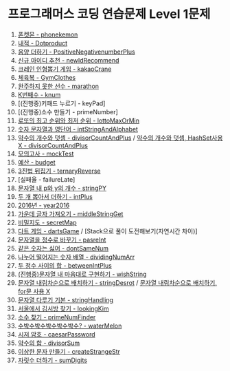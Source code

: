 # **프로그래머스 코딩 연습문제 Level 1문제**

1. [폰켓몬 - phonekemon](https://cdn.discordapp.com/attachments/868303738010488932/868305127780536330/f5ae35db83bc0b0e.PNG)
2. [내적 - Dotproduct](https://cdn.discordapp.com/attachments/868303738010488932/868304696517992518/287dd07750bfba10.PNG)
3. [음양 더하기 - PositiveNegativenumberPlus](https://cdn.discordapp.com/attachments/868303738010488932/868304934431514664/6c9d0684e8a4fcf8.PNG)
4. [신규 아이디 추천 - newIdRecommend](https://cdn.discordapp.com/attachments/868303738010488932/868304819054587974/92f7702478a22630.PNG)
5. [크레인 인형뽑기 게임 - kakaoCrane](https://cdn.discordapp.com/attachments/868303738010488932/868305079160168448/c165b3c8fd2b1aff.PNG)
6. [체육복 - GymClothes](https://cdn.discordapp.com/attachments/868303738010488932/868305002031091782/c41cff05e2d7a5f6.PNG)
7. [완주하지 못한 선수 - marathon](https://cdn.discordapp.com/attachments/868303738010488932/868304884406030386/b8b56c0d8d7b96f4.PNG)
8. [K번째수 - knum](https://cdn.discordapp.com/attachments/868303738010488932/868303853047644170/K.PNG)
9. [(진행중)키패드 누르기 - keyPad]
10. [(진행중)소수 만들기 - primeNumber]
11. [로또의 최고 순위와 최저 순위 - lottoMaxOrMin](https://cdn.discordapp.com/attachments/868303738010488932/868460372674371594/af3fea0316a3f405.PNG)
12. [숫자 문자열과 영단어 - intStringAndAlphabet](https://cdn.discordapp.com/attachments/868303738010488932/868491814263480350/105c93a7db3b4190.PNG)
13. [약수의 개수와 덧셈 - divisorCountAndPlus](https://cdn.discordapp.com/attachments/868303738010488932/868654281702658048/f2392b612cd195d8.PNG)
 / [약수의 개수와 덧셈, HashSet사용 X - divisorCountAndPlus](https://cdn.discordapp.com/attachments/868303738010488932/868656457564946482/x.PNG)
14. [모의고사 - mockTest](https://cdn.discordapp.com/attachments/868303738010488932/868675585617051668/444d61c5ac20540a.PNG)
15. [예산 - budget](https://cdn.discordapp.com/attachments/868303738010488932/868679020882055198/608e1bc41c907aea.PNG)
16. [3진법 뒤집기 - ternaryReverse](https://cdn.discordapp.com/attachments/868303738010488932/868728650491641926/3_.PNG)
17. [실패율 - failureLate]
18. [문자열 내 p와 y의 개수 - stringPY](https://cdn.discordapp.com/attachments/868303738010488932/868766313252810752/p_y_.PNG)
19. [두 개 뽑아서 더하기 - intPlus](https://cdn.discordapp.com/attachments/868303738010488932/869378671130075176/ac5b0a598873733a.PNG)
20. [2016년 - year2016](https://cdn.discordapp.com/attachments/868303738010488932/869405582031994971/2016.PNG)
21. [가운데 글자 가져오기 - middleStringGet](https://cdn.discordapp.com/attachments/868303738010488932/869410870768316487/5451548a4c0b7bd7.PNG)
22. [비밀지도 - secretMap](https://cdn.discordapp.com/attachments/868303738010488932/869459828295233546/b25d9eeff15f2e78.PNG)
23. [다트 게임 - dartsGame](https://cdn.discordapp.com/attachments/868303738010488932/869482365167218728/1_.PNG)
 / [Stack으로 풀이 도전해보기(자연시간 차이)]
24. [문자열을 정수로 바꾸기 - pasreInt](https://cdn.discordapp.com/attachments/868303738010488932/869465136421822494/6e8c3704b4e2d3b4.PNG)
25. [같은 숫자는 싫어 - dontSameNum](https://cdn.discordapp.com/attachments/868303738010488932/869747098327875634/b8b2a88f9569379c.PNG)
26. [나누어 떨어지는 숫자 배열 - dividingNumArr](https://cdn.discordapp.com/attachments/868303738010488932/869749278455767140/48623ec9e22f6be4.PNG)
27. [두 정수 사이의 합 - betweenIntPlus](https://cdn.discordapp.com/attachments/868303738010488932/869751597759090688/c17da3d9109c3958.PNG)
28. [(진행중)문자열 내 마음대로 구현하기 - wishString]()
29. [문자열 내림차순으로 배치하기 - stringDesrot](https://cdn.discordapp.com/attachments/868303738010488932/869769154230644787/for_O_.PNG)
 / [문자열 내림차순으로 배치하기, for문 사용 X](https://cdn.discordapp.com/attachments/868303738010488932/869769180042375188/for_x_.PNG)
30. [문자열 다루기 기본 - stringHandling](https://cdn.discordapp.com/attachments/868303738010488932/869773883320987678/98cd68ca9d0a2539.PNG)
31. [서울에서 김서방 찾기 - lookingKim](https://cdn.discordapp.com/attachments/868303738010488932/869777682689314827/d5ed642e18ae6e38.PNG)
32. [소수 찾기 - primeNumFinder](https://cdn.discordapp.com/attachments/868303738010488932/869845009636147271/d91b3890d5cc1bc2.PNG)
33. [수박수박수박수박수박수? - waterMelon](https://cdn.discordapp.com/attachments/868303738010488932/869849422866034708/a629b06910087b51.PNG)
34. [시저 암호 - caesarPassword](https://cdn.discordapp.com/attachments/868303738010488932/869943138133868574/4f0851a36098d07c.PNG)
35. [약수의 합 - divisorSum](https://cdn.discordapp.com/attachments/868303738010488932/870231299791654932/5737179d621d5538.PNG0)
36. [이상한 문자 만들기 - createStrangeStr](https://cdn.discordapp.com/attachments/868303738010488932/870469782162534470/566224c307480ee8.PNG)
37. [자릿수 더하기 - sumDigits](https://cdn.discordapp.com/attachments/868303738010488932/870474737652998174/ad7d21ccdbdb31c0.PNG)